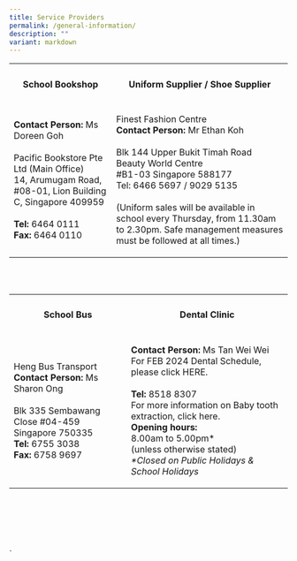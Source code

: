 ```yaml
---
title: Service Providers
permalink: /general-information/
description: ""
variant: markdown
---
```

<table>
    <tbody>
        <tr>
            <th rowspan="1" colspan="1">
                <h4>School Bookshop</h4>
            </th>
            <th rowspan="1" colspan="1">
                <h4>Uniform Supplier / Shoe Supplier</h4>
            </th>
        </tr>
        <tr>
            <td rowspan="1" colspan="1">
                <p><strong>Contact Person:</strong> Ms Doreen Goh
                    <br>
                    <br>Pacific Bookstore Pte Ltd (Main Office)
                    <br>14, Arumugam Road, #08-01, Lion Building C, Singapore 409959
                    <br>
                    <br><strong>Tel:</strong> 6464 0111
                    <br><strong>Fax:</strong> 6464 0110</p>
            </td>
            <td rowspan="1" colspan="1">
                <p>Finest Fashion Centre
                    <br><strong>Contact Person:</strong> Mr Ethan Koh
                    <br>
                    <br>Blk 144 Upper Bukit Timah Road
                    <br>Beauty World Centre
                    <br>#B1-03 Singapore 588177
                    <br>Tel: 6466 5697 / 9029 5135
                    <br>
                    <br>(Uniform sales will be available in school every Thursday, from 11.30am
                    to 2.30pm. Safe management measures must be followed at all times.)</p>
            </td>
        </tr>
    </tbody>
</table>
<br><br>
<table>
    <tbody>
        <tr>
            <th rowspan="1" colspan="1">
                <h4>School Bus</h4>
            </th>
            <th rowspan="1" colspan="1">
                <h4>Dental Clinic</h4>
            </th>
        </tr>
        <tr>
            <td rowspan="1" colspan="1">
                <p>Heng Bus Transport
                    <br><strong>Contact Person:</strong> Ms Sharon Ong
                    <br>
                    <br>Blk 335 Sembawang Close #04-459
                    <br>Singapore 750335
                    <br><strong>Tel:</strong> 6755 3038
                    <br><strong>Fax:</strong> 6758 9697</p>
            </td>
            <td rowspan="1" colspan="1">
                <p><strong>Contact Person:</strong> Ms Tan Wei Wei
                    <br>For FEB 2024 Dental Schedule, please click HERE.
                    <br>
                    <br><strong>Tel:</strong> 8518 8307
                    <br>For more information on Baby tooth extraction, click here.
                    <br><strong>Opening hours:</strong> 
                    <br>8.00am to 5.00pm*
                    <br>(unless otherwise stated)
                    <br><em>*Closed on Public Holidays &amp; School Holidays</em>
                </p>
            </td>
        </tr>
    </tbody>
</table>
<p>&nbsp;&nbsp;&nbsp; &nbsp;&nbsp;&nbsp;&nbsp;&nbsp;&nbsp;&nbsp;</p>
<p></p>
<p></p>
<p></p>
<p></p>
<p></p>
<p></p>
<p></p>
<p></p>
<p></p>
<p></p>
<p>&nbsp;&nbsp;&nbsp; &nbsp;&nbsp;&nbsp;&nbsp;&nbsp;&nbsp;&nbsp;</p>
<p></p>
<p>&nbsp;&nbsp;&nbsp; &nbsp;&nbsp;&nbsp;</p>
<p></p>
<p></p>
<p></p>
<p></p>
<p>`</p>
<p></p>
